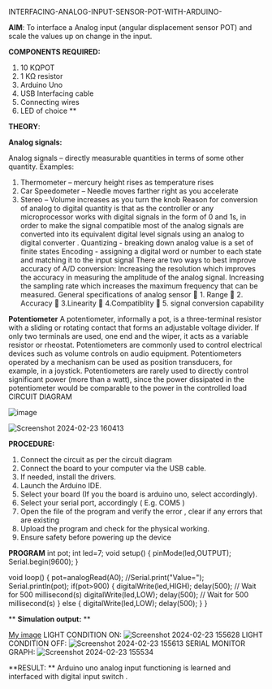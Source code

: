  INTERFACING-ANALOG-INPUT-SENSOR-POT-WITH-ARDUINO-




**AIM**:  To interface a Analog  input (angular displacement sensor POT) and scale the values up on change in the input.


**COMPONENTS REQUIRED:**
1.	10 KΩPOT
2.	1 KΩ resistor 
3.	Arduino Uno 
4.	USB Interfacing cable 
5.	Connecting wires 
6.	LED of choice 
**


**THEORY**: 

**Analog signals:**

Analog signals – directly measurable quantities in terms of some other quantity.
Examples:
1. Thermometer – mercury height rises as temperature rises
2. Car Speedometer – Needle moves farther right as you accelerate
3. Stereo – Volume increases as you turn the knob
Reason for conversion of analog to digital quantity is that as the controller or any microprocessor works with digital signals in the form of 0 and 1s, in order to make the signal compatible  most of the analog signals are converted into its equivalent digital level signals using an analog to digital converter .
Quantizing - breaking down analog value is a set of finite states
Encoding - assigning a digital word or number to each state and matching it to the input signal
 There are two ways to best improve accuracy of A/D conversion:
Increasing the resolution which improves the accuracy in measuring the amplitude of the analog signal.
Increasing the sampling rate which increases the maximum frequency that can be measured.
General specifications of analog sensor
	1. Range
	2. Accuracy
	3.Linearity
	4.Compatiblity
	5. signal conversion capability

**Potentiometer**
A potentiometer, informally a pot, is a three-terminal resistor with a sliding or rotating contact that forms an adjustable voltage divider. If only two terminals are used, one end and the wiper, it acts as a variable resistor or rheostat.
Potentiometers are commonly used to control electrical devices such as volume controls on audio equipment. Potentiometers operated by a mechanism can be used as position transducers, for example, in a joystick. Potentiometers are rarely used to directly control significant power (more than a watt), since the power dissipated in the potentiometer would be comparable to the power in the controlled load
CIRCUIT DIAGRAM





![image](https://user-images.githubusercontent.com/36288975/163530788-eec3cdc3-95e8-4d2d-8349-6d0ea4c9439c.png)


![Screenshot 2024-02-23 160413](https://github.com/SurendarNehru/EXPERIMENT-NO--02-INTERFACING-ANALOG-INPUT-SENSOR-POT-WITH-ARDUINO-/assets/119476295/d845e415-3b04-4b81-9dfa-f81a5528071c)




**PROCEDURE:**

1.	Connect the circuit as per the circuit diagram 
2.	Connect the board to your computer via the USB cable.
3.	If needed, install the drivers.
4.	Launch the Arduino IDE.
5.	Select your board (If you the board is arduino uno, select accordingly).
6.	Select your serial port, accordingly ( E.g. COM5 )
7.	Open the file of the program  and verify the error , clear if any errors that are existing 
8.	Upload the program and check for the physical working. 
9.	Ensure safety before powering up the device 



**PROGRAM** 
 int pot;
int led=7;
void setup()
{
  pinMode(led,OUTPUT);
  Serial.begin(9600);
}

void loop()
{
  pot=analogRead(A0);
  //Serial.print("Value=");
  Serial.println(pot);
  if(pot>900)
  {
  digitalWrite(led,HIGH);
  delay(500); // Wait for 500 millisecond(s)
  digitalWrite(led,LOW);
  delay(500); // Wait for 500 millisecond(s)
}
  else
  {
    digitalWrite(led,LOW);
    delay(500);
  }
}


**
**Simulation output:** 
**


[My image](username.github.com/repository/img/image.jpg)
LIGHT CONDITION ON:
![Screenshot 2024-02-23 155628](https://github.com/SurendarNehru/EXPERIMENT-NO--02-INTERFACING-ANALOG-INPUT-SENSOR-POT-WITH-ARDUINO-/assets/119476295/90091249-7be7-4d7e-95ee-79216fe11fcf)
LIGHT CONDITION OFF:
![Screenshot 2024-02-23 155613](https://github.com/SurendarNehru/EXPERIMENT-NO--02-INTERFACING-ANALOG-INPUT-SENSOR-POT-WITH-ARDUINO-/assets/119476295/cbdb93e7-0d6d-4f27-b2e8-75cb1a00a632)
SERIAL MONITOR GRAPH:
![Screenshot 2024-02-23 155534](https://github.com/SurendarNehru/EXPERIMENT-NO--02-INTERFACING-ANALOG-INPUT-SENSOR-POT-WITH-ARDUINO-/assets/119476295/80559a6b-a5b3-4af8-867f-555f797bace9)









**RESULT: ** Arduino uno analog input functioning is learned and interfaced with digital input switch .
